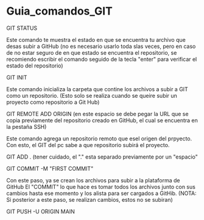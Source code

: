 # Guia_comandos_GIT

GIT STATUS

Este comando te muestra el estado en que se encuentra tu archivo que desas subir a GitHub (no es necesario usarlo toda slas veces, pero en caso de no estar seguro de en que estado se encuentra el repositorio, se recomiendo escribir el comando seguido de la tecla "enter" para verificar el estado del repositorio)

GIT INIT

Este comando inicializa la carpeta que contine los archivos a subir a GIT como un repositorio. (Esto solo se realiza cuando se queire subir un proyecto como repositorio a Git Hub)

GIT REMOTE ADD ORIGIN (en este espacio se debe pegar la URL que se copia previamente del repositorio creado en GitHub, el cual se encuentra en la pestaña SSH)

Este comando agrega un repositorio remoto que esel origen del prpyecto. Con esto, el GIT del pc sabe a que repositorio subirá el proyecto. 

GIT ADD . (tener cuidado, el "." esta separado previamente por un "espacio"

GIT COMMIT -M "FIRST COMMIT"

Con este paso, ya se crean los archivos para subir a la plataforma de GitHub
El "COMMIT" lo que hace es tomar todos los archivos junto con sus cambios hasta ese momento y los alista para ser cargados a GitHib. (NOTA: Si posterior a este paso, se realizan cambios, estos no se subiran)

GIT PUSH -U ORIGIN MAIN

